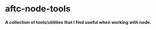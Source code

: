 <h1>aftc-node-tools</h1>
<h4>A collection of tools/utilities that I find useful when working with node.</h4>